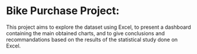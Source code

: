 # Bike Purchase Project:

This project aims to explore the dataset using Excel, to present a dashboard containing the main obtained charts, and to give conclusions and recommandations based on the results of the statistical study done on Excel.

